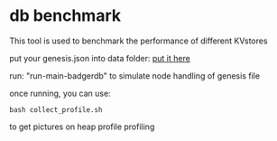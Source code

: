 # db benchmark

This tool is  used to benchmark the performance of different KVstores

put your genesis.json into data folder: [put it here](/data/README.md)

run: "run-main-badgerdb" to simulate node handling of genesis file

once running, you can use:

```
bash collect_profile.sh
```

to get pictures on heap profile profiling